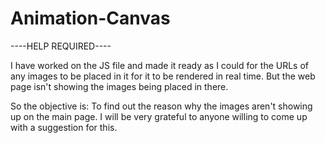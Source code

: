 # Animation-Canvas
----HELP REQUIRED----


I have worked on the JS file and made it ready as I could for the URLs of any images to be placed in it for it to be rendered in real time. But the web page isn't showing the images being placed in there.

So the objective is: To find out the reason why the images aren't showing up on the main page.
I will be very grateful to anyone willing to come up with a suggestion for this.
